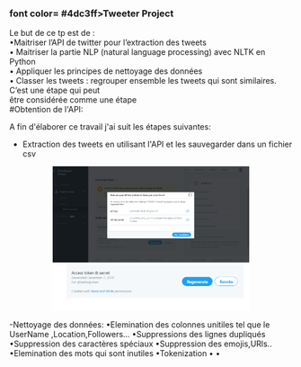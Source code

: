 
<h3>font color= #4dc3ff>Tweeter Project</font></h3>
Le but de ce tp est de :
<br>
•Maitriser l’API de twitter pour l’extraction des tweets
<br>
• Maitriser la partie NLP (natural language processing) avec NLTK en Python
<br>
• Appliquer les principes de nettoyage des données
<br>
• Classer les tweets : regrouper ensemble les tweets qui sont similaires. C’est une étape qui peut
<br>
 être considérée comme une étape
 <br>
 #Obtention de l'API:
 
A fin d'élaborer ce travail j'ai suit les étapes suivantes:
- Extraction des tweets en utilisant l'API et les sauvegarder dans un fichier csv

 <p align="center">
  <img src="img.PNG" width="350" title="hover text">
  <img src="img2.PNG" width="350" title="hover text">

</p>

-Nettoyage des données:
•Elemination des colonnes unitiles tel que le UserName ,Location,Followers...
•Suppressions des lignes dupliqués
•Suppression des caractères spéciaux 
•Suppression des emojis,URls..
•Elemination des mots qui sont inutiles 
•Tokenization 
•
•
